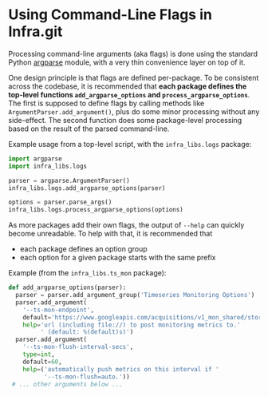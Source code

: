 # Using Command-Line Flags in Infra.git

Processing command-line arguments (aka flags) is done using the standard
Python [argparse][argparse] module, with a very thin convenience layer
on top of it.

One design principle is that flags are defined per-package. To be
consistent across the codebase, it is recommended that **each package
defines the top-level functions `add_argparse_options` and
`process_argparse_options`**. The first is supposed to define flags by
calling methods like `ArgumentParser.add_argument()`, plus do some minor
processing without any side-effect. The second function does some
package-level processing based on the result of the parsed command-line.

Example usage from a top-level script, with the `infra_libs.logs`
package:

```python
import argparse
import infra_libs.logs

parser = argparse.ArgumentParser()
infra_libs.logs.add_argparse_options(parser)

options = parser.parse_args()
infra_libs.logs.process_argparse_options(options)
```

As more packages add their own flags, the output of `--help` can quickly
become unreadable. To help with that, it is recommended that

*  each package defines an option group
*  each option for a given package starts with the same prefix

Example (from the `infra_libs.ts_mon` package):

```python
def add_argparse_options(parser):
  parser = parser.add_argument_group('Timeseries Monitoring Options')
  parser.add_argument(
    '--ts-mon-endpoint',
    default='https://www.googleapis.com/acquisitions/v1_mon_shared/storage',
    help='url (including file://) to post monitoring metrics to.'
         ' (default: %(default)s)')
  parser.add_argument(
    '--ts-mon-flush-interval-secs',
    type=int,
    default=60,
    help=('automatically push metrics on this interval if '
          '--ts-mon-flush=auto.'))
 # ... other arguments below ...
```

[argparse]: https://docs.python.org/3/library/argparse.html